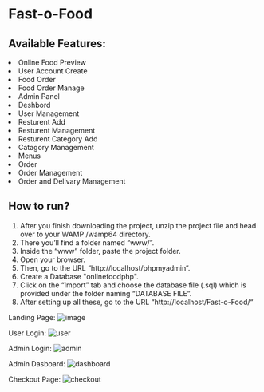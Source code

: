 # Fast-o-Food

## Available Features:

<li> Online Food Preview
<li> User Account Create
<li> Food Order 
<li> Food Order Manage
<li> Admin Panel
<li> Deshbord
<li> User Management
<li> Resturent Add
<li> Resturent Management
<li> Resturent Category Add
<li> Catagory Management
<li> Menus
<li> Order
<li> Order Management
<li> Order and Delivary Management

## How to run?

1.  After you finish downloading the project, unzip the project file and head over to your WAMP /wamp64 directory. <br/>
2.  There you’ll find a folder named “www/”. <br/>
3.  Inside the “www” folder, paste the project folder. <br/>
4.  Open your browser. <br/>
5.  Then, go to the URL “http://localhost/phpmyadmin“. <br/>
6.  Create a Database "onlinefoodphp". <br/>
7.  Click on the “Import” tab and choose the database file (.sql) which is provided under the folder naming “DATABASE FILE”. <br/>
8.  After setting up all these, go to the URL “http://localhost/Fast-o-Food/“ <br/>

Landing Page:
![image](https://user-images.githubusercontent.com/74721433/233625203-90949e96-2adf-4fdf-89c6-fb233cf1782c.png)

User Login:
![user](https://user-images.githubusercontent.com/74721433/233624607-bc18ce55-98ec-42bb-90ab-50d7b24fe255.png)

Admin Login:
![admin](https://user-images.githubusercontent.com/74721433/233624414-e8111528-4f06-46ba-a8e0-df5bb9cc2c0e.png)

Admin Dasboard:
![dashboard](https://user-images.githubusercontent.com/74721433/233624518-d34cc1fe-0477-4e4d-b76c-75057df006a9.png)

Checkout Page:
![checkout](https://user-images.githubusercontent.com/74721433/233624473-2f4c1a65-77e9-403e-bfb5-e80935304aa9.png)
